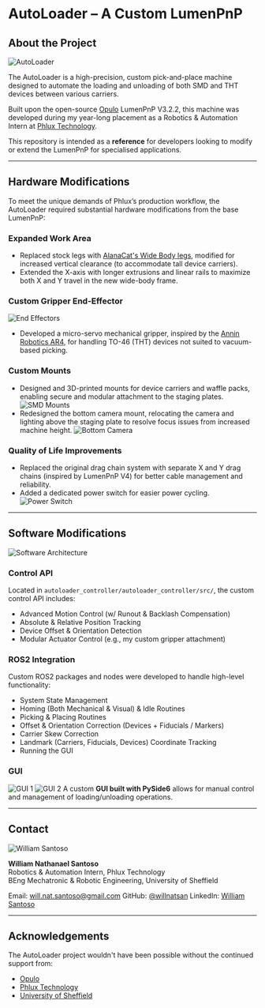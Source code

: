 # AutoLoader – A Custom LumenPnP

## About the Project
![AutoLoader](images/autoloader.jpg)

The AutoLoader is a high-precision, custom pick-and-place machine designed to automate the loading and unloading of both SMD and THT devices between various carriers.

Built upon the open-source [Opulo](https://www.opulo.io/) LumenPnP V3.2.2, this machine was developed during my year-long placement as a Robotics & Automation Intern at [Phlux Technology](https://phluxtechnology.com/).

This repository is intended as a **reference** for developers looking to modify or extend the LumenPnP for specialised applications.

---

## Hardware Modifications

To meet the unique demands of Phlux’s production workflow, the AutoLoader required substantial hardware modifications from the base LumenPnP:

### Expanded Work Area
- Replaced stock legs with [AlanaCat's Wide Body legs](https://grabcad.com/library/lumenpnp-wide-body-mod-1), modified for increased vertical clearance (to accommodate tall device carriers).
- Extended the X-axis with longer extrusions and linear rails to maximize both X and Y travel in the new wide-body frame.

### Custom Gripper End-Effector
![End Effectors](images/end_effectors.jpg)
- Developed a micro-servo mechanical gripper, inspired by the [Annin Robotics AR4](https://anninrobotics.com/post/new-servo-gripper-for-the-ar4/), for handling TO-46 (THT) devices not suited to vacuum-based picking.

### Custom Mounts
- Designed and 3D-printed mounts for device carriers and waffle packs, enabling secure and modular attachment to the staging plates.
  ![SMD Mounts](images/smd_mount_filled.jpg)
- Redesigned the bottom camera mount, relocating the camera and lighting above the staging plate to resolve focus issues from increased machine height.
  ![Bottom Camera](images/bot_camera.jpg)

### Quality of Life Improvements
- Replaced the original drag chain system with separate X and Y drag chains (inspired by LumenPnP V4) for better cable management and reliability.
- Added a dedicated power switch for easier power cycling.
  ![Power Switch](images/power_switch.jpg)

---

## Software Modifications
![Software Architecture](images/autoloader_software_architecture.png)
### Control API
Located in `autoloader_controller/autoloader_controller/src/`, the custom control API includes:
- Advanced Motion Control (w/ Runout & Backlash Compensation)
- Absolute & Relative Position Tracking
- Device Offset & Orientation Detection
- Modular Actuator Control (e.g., my custom gripper attachment)

### ROS2 Integration
Custom ROS2 packages and nodes were developed to handle high-level functionality:
- System State Management  
- Homing (Both Mechanical & Visual) & Idle Routines  
- Picking & Placing Routines  
- Offset & Orientation Correction (Devices + Fiducials / Markers)  
- Carrier Skew Correction  
- Landmark (Carriers, Fiducials, Devices) Coordinate Tracking  
- Running the GUI

### GUI
![GUI 1](images/guii.png)
![GUI 2](images/gui2.png)
A custom **GUI built with PySide6** allows for manual control and management of loading/unloading operations.

---

## Contact
![William Santoso](images/phlux_individual_photo.jpeg)

**William Nathanael Santoso**  
Robotics & Automation Intern, Phlux Technology  
BEng Mechatronic & Robotic Engineering, University of Sheffield

Email: will.nat.santoso@gmail.com
GitHub: [@willnatsan](https://github.com/willnatsan/)
LinkedIn: [William Santoso](https://www.linkedin.com/in/williamnsantoso/)

---

## Acknowledgements

The AutoLoader project wouldn't have been possible without the continued support from:
- [Opulo](https://www.opulo.io/)
- [Phlux Technology](https://phluxtechnology.com/)
- [University of Sheffield](https://sheffield.ac.uk/)
